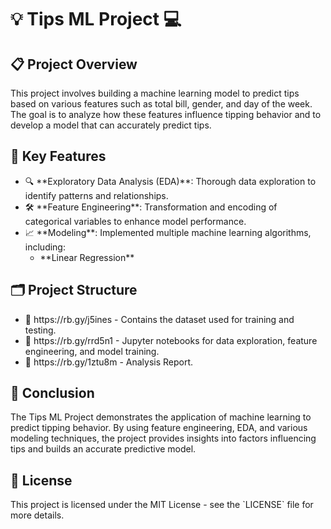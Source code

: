 <!DOCTYPE html>
<html lang="en">
<head>
    <meta charset="UTF-8">
    <meta name="viewport" content="width=device-width, initial-scale=1.0">
</head>
<body>
    <div class="container">
        <h1 class="center bold">💡 Tips ML Project 💻</h1>
        <h2 class="bold">📋 Project Overview</h2>
        <p>This project involves building a machine learning model to predict tips based on various features such as total bill, gender, and day of the week. The goal is to analyze how these features influence tipping behavior and to develop a model that can accurately predict tips.</p>
        <h2 class=" bold">🔑 Key Features</h2>
        <ul>
            <li>🔍 **Exploratory Data Analysis (EDA)**: Thorough data exploration to identify patterns and relationships.</li>
            <li>🛠️ **Feature Engineering**: Transformation and encoding of categorical variables to enhance model performance.</li>
            <li>📈 **Modeling**: Implemented multiple machine learning algorithms, including:
                <ul>
                    <li>**Linear Regression**</li>
                </ul>
            </li>
        </ul>
        <h2 class="bold">🗂️ Project Structure</h2>
        <ul>
            <li>📁 https://rb.gy/j5ines - Contains the dataset used for training and testing.</li>
            <li>📁 https://rb.gy/rrd5n1 - Jupyter notebooks for data exploration, feature engineering, and model training.</li>
            <li>📁 https://rb.gy/1ztu8m - Analysis Report.</li>
        </ul>
        <h2 class="bold">🎯 Conclusion</h2>
        <p>The Tips ML Project demonstrates the application of machine learning to predict tipping behavior. By using feature engineering, EDA, and various modeling techniques, the project provides insights into factors influencing tips and builds an accurate predictive model.</p>
        <h2 class="bold">📜 License</h2>
        <p>This project is licensed under the MIT License - see the `LICENSE` file for more details.</p>
    </div>
</body>
</html>

